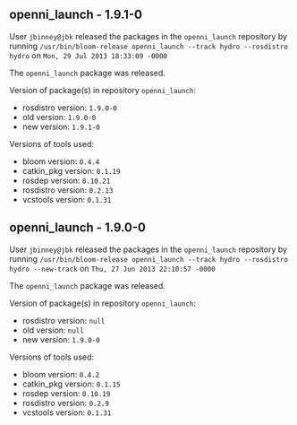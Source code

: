 ## openni_launch - 1.9.1-0

User `jbinney@jbk` released the packages in the `openni_launch` repository by running `/usr/bin/bloom-release openni_launch --track hydro --rosdistro hydro` on `Mon, 29 Jul 2013 18:33:09 -0000`

The `openni_launch` package was released.

Version of package(s) in repository `openni_launch`:
- rosdistro version: `1.9.0-0`
- old version: `1.9.0-0`
- new version: `1.9.1-0`

Versions of tools used:
- bloom version: `0.4.4`
- catkin_pkg version: `0.1.19`
- rosdep version: `0.10.21`
- rosdistro version: `0.2.13`
- vcstools version: `0.1.31`


## openni_launch - 1.9.0-0

User `jbinney@jbk` released the packages in the `openni_launch` repository by running `/usr/bin/bloom-release openni_launch --track hydro --rosdistro hydro --new-track` on `Thu, 27 Jun 2013 22:10:57 -0000`

The `openni_launch` package was released.

Version of package(s) in repository `openni_launch`:
- rosdistro version: `null`
- old version: `null`
- new version: `1.9.0-0`

Versions of tools used:
- bloom version: `0.4.2`
- catkin_pkg version: `0.1.15`
- rosdep version: `0.10.19`
- rosdistro version: `0.2.9`
- vcstools version: `0.1.31`


